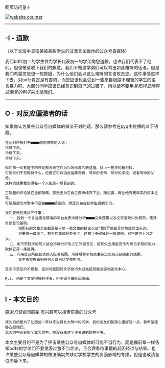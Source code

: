 网页访问量↓

<!-- hitwebcounter Code START -->
<a href="http://www.hitwebcounter.com" target="blank">
<img src="http://hitwebcounter.com/counter/counter.php?page=7147697&style=0036&nbdigits=7&type=page&initCount=0" title="website counter" Alt="website counter"   border="0" >
</a>                                        <br/>
                                        <!-- hitwebcounter.com --><a href="http://www.hitwebcounter.com" title="" 
                                        target="_blank" style="font-family: ; 
                                        font-size: px; color: #; text-decoration:  ;">
                                        </a>   

-----------------------------

## -I - 道歉

（以下文段中*您*指某被某些学生的过激言论轰炸的公众号自媒体）

我们bdfz初二的学生作为学长代表初一的学弟向您道歉。也许我们代表不了他们，但也敬请收下我们的歉意。我们不知道学弟们可以骂出如此难听的话语，但是我们希望您能想一想原因，为什么他们会以这么难听的言语攻击您。这件事情这样下去，对bdfz肯定是有害的，而您应该也会受到一些来自极度不理智的学生的语言暴力吧。大部分同学应该已经意识到自己的过错了，所以请不要用*誓死捍卫烤鸭店荣誉的鸭子*来比喻我们。

-----------------------------

## O - 对反应偏激者的话

如果你认为某些公众号自媒体的做法不对的话，那么请参考在pyq中传播的以下语段。
```
在此对所有对于■■■■感到愤怒的人说：
冷静下来。
冷静下来。
冷静下来。

你们每一句有脏字的评论都会被它作为兴风作浪的新证据，抹上一把灰的新材料。
可能你们不觉得有什么，但是它可以由此指桑骂槐，骂你的老师，骂你的学校，或者骂你的父母。
这样的结果我觉得每一个人都是不想看到的。

正能量的评论被它全部隐瞒，那是因为它自己要继续骂下去，赚热度，再让他有更厚实的资本去骂。
可能最后北大附中不是被■■■■搞倒的，而是先被在校学生搞躺下的。

我们要做的无非三件事：
  一、找到一个关注度足够高的平台发表冷静分析■■■■文章逻辑以及文字游戏中的漏洞，使其自断言论基础。
      他所有的文章全部都是基于第一篇文章的结论以及“我们”的留言炒热度炒出来的。
      只要第一篇倒了，剩下的事就好办多了，这相当于砍掉它一条臂膀，对它伤害十分之大。
  二、用不带脏字的骂人结合冷静分析攻占它的留言区，使其失去用留言作为攻击手段的能力，砍掉它另一条胳膊。
  三、利用自己所能到达的人际关系圈，冷静解释事情原委经过以及已经结束的结果。
      我不希望再看到任何人自己给学校挖坑。
     
意志不坚定的不要看，否则可能因其文字技巧太过高超而被迷惑地迷失本心。

P.S. 他是个文笔很好的作者，但不适合做新闻编辑。
```

------------------------

## I - 本文目的

感谢*几语自知*前辈 有兴趣可以搜索前辈的公众号

```
我的目的是为了让那些一直以来支持北大附中的同学，我的朋友们能够心里好过一点，我希望能够安慰他们。
北大附中还是那个北大附中，她没有像这个作者说的那样不堪。
```

本文主要目的不是为了抨击某些公众号自媒体的可能不当行为，而是像前辈一样告知bdfz的学弟们不要发表过激不当言论，且合理看待事情的起因经过与结果。也许某些公众号自媒体的做法确实欠缺对学校学生的负面影响的考虑，但是也敬请各位冷静下来。

